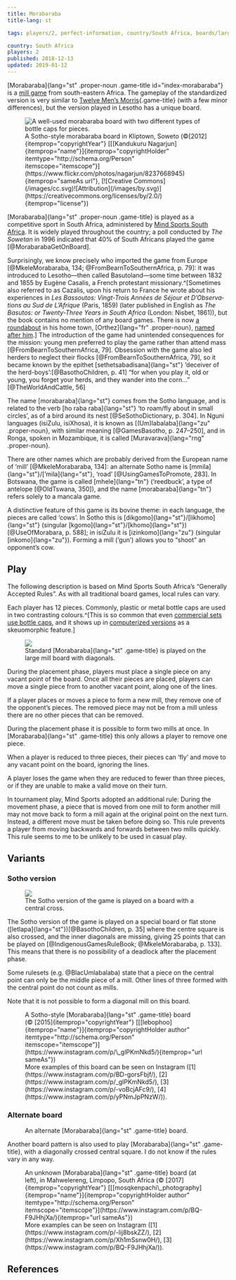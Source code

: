 ```yaml
---
title: Morabaraba
title-lang: st

tags: players/2, perfect-information, country/South Africa, boards/large mill

country: South Africa
players: 2
published: 2018-12-13
updated: 2019-01-12
---
```


[Morabaraba]{lang="st" .proper-noun .game-title id="index-morabaraba"} is
a [mill game](/families/mill-games.html) from south-eastern Africa. The gameplay
of the standardized version is very similar to [Twelve Men’s
Morris](/games/twelve-mens-morris.html){.game-title} (with a few minor
differences), but the version played in Lesotho has a unique board.

<figure itemprop="image" itemscope="itemscope"
itemtype="http://schema.org/ImageObject"><img itemprop="contentUrl"
src="/images/8237668945_878d81116c_o-1600.jpg" alt="A well-used morabaraba board
with two different types of bottle caps for pieces." /><figcaption>A Sotho-style
morabaraba board in Kliptown, Soweto
(©[2012]{itemprop="copyrightYear"}&nbsp;[[[Kandukuru
Nagarjun]{itemprop="name"}]{itemprop="copyrightHolder"
itemtype="http://schema.org/Person"
itemscope="itemscope"}](https://www.flickr.com/photos/nagarjun/8237668945){itemprop="sameAs
url"}, [![Creative
Commons](/images/cc.svg)![Attribution](/images/by.svg)](https://creativecommons.org/licenses/by/2.0/){itemprop="license"})</figcaption></figure>

[Morabaraba]{lang="st" .proper-noun .game-title} is played as a competitive
sport in South Africa, administered by [Mind Sports South
Africa](http://mindsportsa.co.za/). It is widely played throughout the country;
a poll conducted by <cite>The Sowetan</cite> in 1996 indicated that 40% of South
Africans played the game [@MorabarabaGetOnBoard].

Surprisingly, we know precisely who imported the game from Europe
[@MkeleMorabaraba, 134; @FromBearnToSouthernAfrica, p. 79]: it was introduced to
Lesotho—then called Basutoland—some time between 1832 and 1855 by Eugène
Casalis, a French protestant missionary.^[Sometimes also referred to as Cazalis,
upon his return to France he wrote about his experiences in <cite lang="fr">Les
Bassoutos: Vingt-Trois Années de Séjour et D’Observations au Sud de
L’Afrique</cite> (Paris, 1859) (later published in English as <cite>The Basutos:
or Twenty-Three Years in South Africa</cite> (London: Nisbet, 1861)), but the
book contains no mention of any board games. There is now [a
roundabout](https://goo.gl/maps/jymZMMft3fB2) in his home town,
[Orthez]{lang="fr" .proper-noun}, [named after
him](http://www.larepubliquedespyrenees.fr/2013/02/16/un-nom-pour-les-ronds-points-la-gare-routiere-et-la-rocade,1118172.php).]
The introduction of the game had unintended consequences for the mission: young
men preferred to play the game rather than attend mass
[@FromBearnToSouthernAfrica, 79]. Obsession with the game also led herders to
neglect their flocks [@FromBearnToSouthernAfrica, 79], so it became known by the
epithet [sethetsabadisana]{lang="st"} ‘deceiver of the
herd-boys’:[@BasothoChildren, p. 41] “for when you play it, old or young, you
forget your herds, and they wander into the corn...” [@TheWorldAndCattle, 56]

The name [morabaraba]{lang="st"} comes from the Sotho language, and is related
to the verb [ho raba raba]{lang="st"} ‘to roam/fly about in small circles’, as
of a bird around its nest [@SeSothoDictionary, p. 304]. In Nguni languages
(isiZulu, isiXhosa), it is known as [(Um)labalaba]{lang="zu" .proper-noun}, with
similar meaning [@GamesBasotho, p. 247–250], and in Ronga, spoken in Mozambique,
it is called [Muravarava]{lang="rng" .proper-noun}.

There are other names which are probably derived from the European name of
‘mill’ [@MkeleMorabaraba, 134]: an alternate Sotho name is
[mmila]{lang="st"}/[’mila]{lang="st"}, ‘road’ [@UsingGamesToPromote, 283]. In
Botswana, the game is called [mhele]{lang="tn"} (‘reedbuck’, a type of antelope
[@OldTswana, 350]), and the name [morabaraba]{lang="tn"} refers solely to
a mancala game.

A distinctive feature of this game is its bovine theme: in each language, the
pieces are called ‘cows’. In Sotho this is
[dikgomo]{lang="st"}/[likhomo]{lang="st"} (singular
[kgomo]{lang="st"}/[khomo]{lang="st"}) [@UseOfMorabara, p. 588]; in isiZulu it
is [izinkomo]{lang="zu"} (singular [inkomo]{lang="zu"}). Forming a mill (‘gun’)
allows you to “shoot” an opponent’s cow.

## Play

The following description is based on Mind Sports South Africa’s “Generally
Accepted Rules”. As with all traditional board games, local rules can vary.


Each player has 12 pieces. Commonly, plastic or metal bottle caps are used in two
contrasting colours.^[This is so common that even [commercial sets use bottle
caps](https://www.instagram.com/p/BMBbRAzBg1z/), and it shows up in
[computerized versions](https://www.instagram.com/p/Bf-isgxnIPF/) as a skeuomorphic feature.]

<figure class="side-image-r"><img src="/images/large_merels_with_diagonals.svg"
/> <figcaption>Standard [Morabaraba]{lang="st" .game-title} is played on the
large mill board with diagonals.</figcaption></figure>

During the placement phase, players must place a single piece on any vacant
point of the board. Once all their pieces are placed, players can move a single
piece from to another vacant point, along one of the lines.

If a player places or moves a piece to form a new mill, they remove one of the
opponent’s pieces. The removed piece may not be from a mill unless there are no
other pieces that can be removed.

During the placement phase it is possible to form two mills at once. In
[Morabaraba]{lang="st" .game-title} this only allows a player to remove one
piece.

When a player is reduced to three pieces, their pieces can ‘fly’ and move to any
vacant point on the board, ignoring the lines.

A player loses the game when they are reduced to fewer than three pieces, or if
they are unable to make a valid move on their turn.


In tournament play, Mind Sports adopted an additional rule: During the movement
phase, a piece that is moved from one mill to form another mill may not move
back to form a mill again at the original point on the next turn. Instead,
a different move must be taken before doing so. This rule prevents a player from
moving backwards and forwards between two mills quickly. This rule seems to me
to be unlikely to be used in casual play.

## Variants

### Sotho version

<figure class="side-image-r"><img
src="/images/large_merels_with_diagonals_and_centre.svg" /> <figcaption>The
Sotho version of the game is played on a board with a central
cross.</figcaption></figure>

The Sotho version of the game is played on a special board or flat stone
([letlapa]{lang="st"})[@BasothoChildren, p. 35] where the centre square is
also crossed, and the inner diagonals are missing, giving 25 points that can be
played on [@IndigenousGamesRuleBook; @MkeleMorabaraba, p. 133]. This means that
there is no possibility of a deadlock after the placement phase.

Some rulesets (e.g. @BlacUmlabalaba) state that a piece on the central point can
only be the middle piece of a mill. Other lines of three formed with the central
point do not count as mills.

Note that it is not possible to form a diagonal mill on this board.


<figure itemprop="image" itemscope="itemscope" itemtype="http://schema.org/ImageObject"
class="wide"><img itemprop="contentUrl"
src="https://www.instagram.com/p/_glPKmNkd5/media?size=l" alt="" /><figcaption>A
Sotho-style [Morabaraba]{lang="st" .game-title} board
(©&nbsp;[2015]{itemprop="copyrightYear"}
[[[lebophoo]{itemprop="name"}]{itemprop="copyrightHolder author"
itemtype="http://schema.org/Person"
itemscope="itemscope"}](https://www.instagram.com/p/\_glPKmNkd5/){itemprop="url
sameAs"}) <br/>More examples of this board can be seen on Instagram
([1](https://www.instagram.com/p/BD-gorsFbjf/),
[2](https://www.instagram.com/p/_glPKmNkd5/),
[3](https://www.instagram.com/p/-voBcjAFc9/),
[4](https://www.instagram.com/p/yPNmJpPNzW/)).</figcaption></figure>


### Alternate board

<figure class="small"><img src="/images/large_merels_with_full_diagonals.svg"
alt=""/><figcaption>An alternate [Morabaraba]{lang="st" .game-title}
board.</figcaption></figure>

Another board pattern is also used to play [Morabaraba]{lang="st" .game-title},
with a diagonally crossed central square. I do not know if the rules vary
in any way.

<figure itemprop="image" itemscope="itemscope" itemtype="http://schema.org/ImageObject"
class="wide"><img itemprop="contentUrl"
src="https://www.instagram.com/p/BQ-F9JHhjXa/media?size=l" alt=""
/><figcaption>An unknown [Morabaraba]{lang="st" .game-title} board (at left), in
Mahwelereng, Limpopo, South Africa (©&nbsp;[2017]{itemprop="copyrightYear"}
[[[mosqkenpachi\_photography]{itemprop="name"}]{itemprop="copyrightHolder
author" itemtype="http://schema.org/Person"
itemscope="itemscope"}](https://www.instagram.com/p/BQ-F9JHhjXa/){itemprop="url
sameAs"})<br/> More examples can be seen on Instagram
([1](https://www.instagram.com/p/-lij8bskZZ/),
[2](https://www.instagram.com/p/Xh1mSsnw0H/),
[3](https://www.instagram.com/p/BQ-F9JHhjXa/)).</figcaption></figure>

## References
